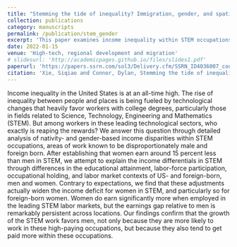 ```yaml
---
title: "Stemming the tide of inequality? Immigration, gender, and spatial income disparities in today’s leading technological sectors"
collection: publications
category: manuscripts
permalink: /publication/stem_gender
excerpt: 'This paper examines income inequality within STEM occupations in the U.S., focusing on nativity- and gender-based disparities. It finds that despite accounting for factors like education and labor market contexts, women—particularly foreign-born women—continue to earn significantly less than men, highlighting persistent gender inequities in high-paying STEM fields.'
date: 2022-01-15
venue: 'High-tech, regional development and migration'
# slidesurl: 'http://academicpages.github.io/files/slides1.pdf'
paperurl: 'https://papers.ssrn.com/sol3/Delivery.cfm/SSRN_ID4036007_code5077174.pdf?abstractid=4036007&mirid=1'
citation: 'Xie, Siqiao and Connor, Dylan, Stemming the tide of inequality? Immigration, gender, and spatial income disparities in today’s leading technological sectors (01 15, 2022). Available at SSRN: https://ssrn.com/abstract=4036007 or http://dx.doi.org/10.2139/ssrn.4036007'
---
```


Income inequality in the United States is at an all-time high. The rise of inequality between people and places is being fueled by technological changes that heavily favor workers with college degrees, particularly those in fields related to Science, Technology, Engineering and Mathematics (STEM). But among workers in these leading technological sectors, who exactly is reaping the rewards? We answer this question through detailed analysis of nativity- and gender-based income disparities within STEM occupations, areas of work known to be disproportionately male and foreign born. After establishing that women earn around 15 percent less than men in STEM, we attempt to explain the income differentials in STEM through differences in the educational attainment, labor-force participation, occupational holding, and labor market contexts of US- and foreign-born, men and women. Contrary to expectations, we find that these adjustments actually widen the income deficit for women in STEM, and particularly so for foreign-born women. Women do earn significantly more when employed in the leading STEM labor markets, but the earnings gap relative to men is remarkably persistent across locations. Our findings confirm that the growth of the STEM work favors men, not only because they are more likely to work in these high-paying occupations, but because they also tend to get paid more within these occupations.
